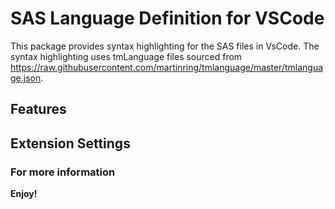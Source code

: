 # SAS Language Definition for VSCode

This package provides syntax highlighting for the SAS files in VsCode. The syntax highlighting uses tmLanguage files sourced from https://raw.githubusercontent.com/martinring/tmlanguage/master/tmlanguage.json. 


## Features




## Extension Settings


### For more information

**Enjoy!**
